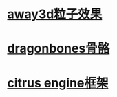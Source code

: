 # [away3d粒子效果](https://github.com/liaocheng/away3d-particles-system) #

# [dragonbones骨骼](http://dragonbones.github.io/getting_started_cn.html) #

# [citrus engine框架](http://citrusengine.com/showcase/ ) #

